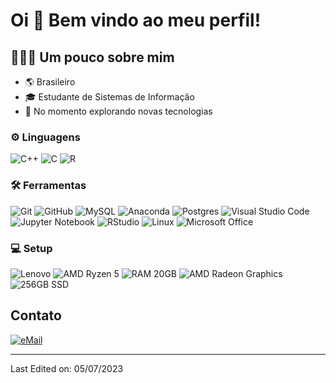 # Oi 👋 Bem vindo ao meu perfil!

## 👨🏻‍💻 Um pouco sobre mim
* 🌎 Brasileiro
* 🎓 Estudante de Sistemas de Informação
* 🤔 No momento explorando novas tecnologias

### ⚙️ Linguagens

![C++](https://img.shields.io/badge/c++%20-%2300599C.svg?&style=for-the-badge&logo=c%2B%2B&ogoColor=white)
![C](https://img.shields.io/badge/c-%2300BFFF.svg?style=for-the-badge&logo=c&logoColor=white)
![R](https://img.shields.io/badge/R-%2300599C.svg?style=for-the-badge&logo=R&logoColor=white)

### 🛠 Ferramentas

![Git](https://img.shields.io/badge/git%20-%23F05033.svg?&style=for-the-badge&logo=git&logoColor=white&Color=c95410)
![GitHub](https://img.shields.io/badge/github%20-%23121011.svg?&style=for-the-badge&logo=github&logoColor=white&color=283238)
![MySQL](https://img.shields.io/badge/mysql-%2300f.svg?style=for-the-badge&logo=mysql&logoColor=white)
![Anaconda](https://img.shields.io/badge/Anaconda-%2344A833.svg?style=for-the-badge&logo=anaconda&logoColor=white)
![Postgres](https://img.shields.io/badge/postgres-%23316192.svg?&style=for-the-badge&logo=postgresql&logoColor=white)
![Visual Studio Code](https://img.shields.io/badge/Visual%20Studio%20Code-0078d7.svg?style=for-the-badge&logo=visual-studio-code&logoColor=white)
![Jupyter Notebook](https://img.shields.io/badge/jupyter-%23FA0F00.svg?style=for-the-badge&logo=jupyter&logoColor=white)
![RStudio](https://img.shields.io/badge/RStudio-%2300599C.svg?style=for-the-badge&logo=RStudio&logoColor=white)
![Linux](https://img.shields.io/badge/Linux-FCC624?style=for-the-badge&logo=linux&logoColor=black)
![Microsoft Office](https://img.shields.io/badge/Microsoft_Office-D83B01?style=for-the-badge&logo=microsoft-office&logoColor=white)

### 💻 Setup

![Lenovo](https://img.shields.io/badge/Ubuntu-Lenovo_Ideapad-%23E95420?style=for-the-badge&logo=ubuntu&logoColor=white)
![AMD Ryzen 5](https://img.shields.io/badge/AMD-Ryzen_5-%23ED1C24?style=for-the-badge&logo=amd&logoColor=white)
![RAM 20GB](https://img.shields.io/badge/RAM-20GB-%230071C5.svg?&style=for-the-badge&logoColor=white)
![AMD Radeon Graphics](https://img.shields.io/badge/AMD-Radeon_Graphics-%23ED1C24?style=for-the-badge&logo=amd&logoColor=white)
![256GB SSD](https://img.shields.io/badge/SSD-256GB-grey?style=for-the-badge)

## Contato

<a href="mailto:iagoalves.voador@gmail.com">
<img alt="eMail" src="https://img.shields.io/badge/iagoalves.voador@gmail.com-D14836?style=for-the-badge&logo=gmail&logoColor=white" />
</a>

-------
Last Edited on: 05/07/2023
